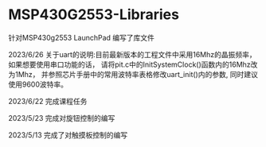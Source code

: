# MSP430G2553-Libraries
针对MSP430g2553 LaunchPad 编写了库文件

2023/6/26
关于uart的说明:目前最新版本的工程文件中采用16Mhz的晶振频率，
如果想要使用串口功能的话，
请将pit.c中的InitSystemClock()函数内的16Mhz改为1Mhz，
并参照芯片手册中的常用波特率表格修改uart_init()内的参数,
同时建议使用9600波特率。

2023/6/22
完成课程任务

2023/5/23
完成对旋钮控制的编写

2023/5/13
完成了对触摸板控制的编写
